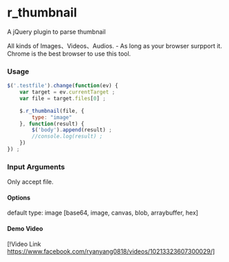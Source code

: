 # r_thumbnail

A jQuery plugin to parse thumbnail

All kinds of Images、Videos、Audios. - As long as your browser surpport it.
Chrome is the best browser to use this tool.

### Usage

```js
$('.testfile').change(function(ev) {
    var target = ev.currentTarget ;
    var file = target.files[0] ;

    $.r_thumbnail(file, {
        type: "image"
    }, function(result) {
        $('body').append(result) ;
        //console.log(result) ;
    })
}) ;
```

### Input Arguments
Only accept file.

#### Options
default type: image [base64, image, canvas, blob, arraybuffer, hex]

#### Demo Video
[!Video Link https://www.facebook.com/ryanyang0818/videos/10213323607300029/]
